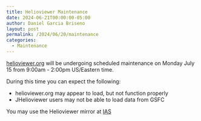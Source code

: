 ```yaml
---
title: Helioviewer Maintenance
date: 2024-06-21T00:00:00-05:00
author: Daniel Garcia Briseno
layout: post
permalink: /2024/06/20/maintenance
categories:
  - Maintenance
---
```


[helioviewer.org](https://helioviewer.org) will be undergoing scheduled maintenance on Monday July 15
from 9:00am - 2:00pm US/Eastern time.

During this time you can expect the following:
- helioviewer.org may appear to load, but not function properly
- JHelioviewer users may not be able to load data from GSFC

You may use the Helioviewer mirror at [IAS](https://helioviewer.ias.u-psud.fr/)
